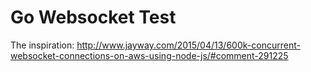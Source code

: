# Go Websocket Test

The inspiration: http://www.jayway.com/2015/04/13/600k-concurrent-websocket-connections-on-aws-using-node-js/#comment-291225